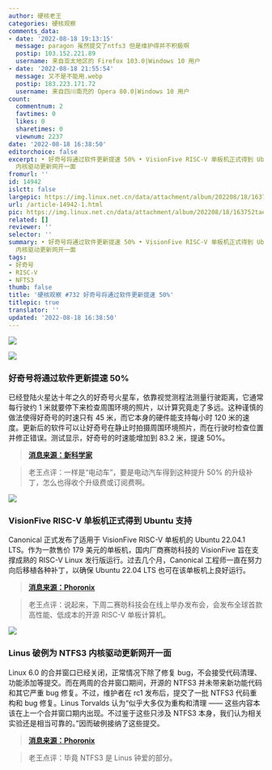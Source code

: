 ```yaml
---
author: 硬核老王
categories: 硬核观察
comments_data:
- date: '2022-08-18 19:13:15'
  message: paragon 虽然提交了ntfs3 但是维护得并不积极啊
  postip: 103.152.221.89
  username: 来自亚太地区的 Firefox 103.0|Windows 10 用户
- date: '2022-08-18 21:55:54'
  message: 又不是不能用.webp
  postip: 183.223.171.72
  username: 来自四川南充的 Opera 80.0|Windows 10 用户
count:
  commentnum: 2
  favtimes: 0
  likes: 0
  sharetimes: 0
  viewnum: 2237
date: '2022-08-18 16:38:50'
editorchoice: false
excerpt: • 好奇号将通过软件更新提速 50% • VisionFive RISC-V 单板机正式得到 Ubuntu 支持 • Linus 破例为 NTFS3
  内核驱动更新网开一面
fromurl: ''
id: 14942
islctt: false
largepic: https://img.linux.net.cn/data/attachment/album/202208/18/163752taeqoeve146490u6.jpg
url: /article-14942-1.html
pic: https://img.linux.net.cn/data/attachment/album/202208/18/163752taeqoeve146490u6.jpg.thumb.jpg
related: []
reviewer: ''
selector: ''
summary: • 好奇号将通过软件更新提速 50% • VisionFive RISC-V 单板机正式得到 Ubuntu 支持 • Linus 破例为 NTFS3
  内核驱动更新网开一面
tags:
- 好奇号
- RISC-V
- NFTS3
thumb: false
title: '硬核观察 #732 好奇号将通过软件更新提速 50%'
titlepic: true
translator: ''
updated: '2022-08-18 16:38:50'
---
```


![](/data/attachment/album/202208/18/163752taeqoeve146490u6.jpg)


![](/data/attachment/album/202208/18/163800wv8ik9sa8ti987t9.jpg)


### 好奇号将通过软件更新提速 50%


已经登陆火星达十年之久的好奇号火星车，依靠视觉测程法测量行驶距离，它通常每行驶约 1 米就要停下来检查周围环境的照片，以计算究竟走了多远。这种谨慎的做法使得好奇号的时速只有 45 米，而它本身的硬件能支持每小时 120 米的速度。更新后的软件可以让好奇号在静止时拍摄周围环境照片，而在行驶时检查位置并修正错误。测试显示，好奇号的时速能增加到 83.2 米，提速 50%。



> 
> **[消息来源：新科学家](https://www.newscientist.com/article/2332983-curiosity-mars-rover-gets-50-per-cent-speed-boost-from-software-update/)**
> 
> 
> 



> 
> 老王点评：一样是“电动车”，要是电动汽车得到这种提升 50% 的升级补丁，怎么也得收个升级费或订阅费啊。
> 
> 
> 


![](/data/attachment/album/202208/18/163811timm8itn6uh8zhuh.jpg)


### VisionFive RISC-V 单板机正式得到 Ubuntu 支持


Canonical 正式发布了适用于 VisionFive RISC-V 单板机的 Ubuntu 22.04.1 LTS。作为一款售价 179 美元的单板机，国内厂商赛昉科技的 VisionFive 旨在支撑成熟的 RISC-V Linux 发行版运行。过去几个月，Canonical 工程师一直在努力向后移植各种补丁，以确保 Ubuntu 22.04 LTS 也可在该单板机上良好运行。



> 
> **[消息来源：Phoronix](https://www.phoronix.com/news/Ubuntu-22.04.1-VisionFive-RISCV)**
> 
> 
> 



> 
> 老王点评：说起来，下周二赛昉科技会在线上举办发布会，会发布全球首款高性能、低成本的开源 RISC-V 单板计算机。
> 
> 
> 


![](/data/attachment/album/202208/18/163825kgzecbvk45v4e52n.jpg)


### Linus 破例为 NTFS3 内核驱动更新网开一面


Linux 6.0 的合并窗口已经关闭，正常情况下除了修复 bug，不会接受代码清理、功能添加等提交。而在两周的合并窗口期间，开源的 NTFS3 并未带来新功能代码和其它严重 bug 修复。不过，维护者在 rc1 发布后，提交了一批 NTFS3 代码重构和 bug 修复。Linus Torvalds 认为“似乎大多仅为重构和清理 —— 这些内容本该在上一个合并窗口期内出现。不过鉴于这些只涉及 NTFS3 本身，我们认为相关实验还是相当可靠的。”因而破例接纳了这些提交。



> 
> **[消息来源：Phoronix](https://www.phoronix.com/news/NTFS3-Linux-6.0-Updates)**
> 
> 
> 



> 
> 老王点评：毕竟 NTFS3 是 Linus 钟爱的部分。
> 
> 
>
